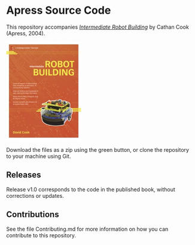 # Apress Source Code

This repository accompanies [*Intermediate Robot Building*](http://www.apress.com/9781590593738) by Cathan Cook (Apress, 2004).

[comment]: #cover
![Cover image](9781590593738.jpg)

Download the files as a zip using the green button, or clone the repository to your machine using Git.

## Releases

Release v1.0 corresponds to the code in the published book, without corrections or updates.

## Contributions

See the file Contributing.md for more information on how you can contribute to this repository.
